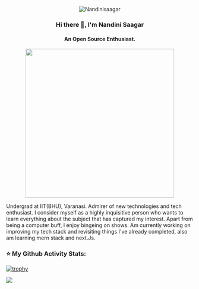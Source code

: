 <p align="center"> <img src="https://komarev.com/ghpvc/?username=Nandinisaagar-s&label=Profile%20views&color=0e75b6&style=flat" alt=" Nandinisaagar" /> </p>

### <p align="center"> Hi there 👋, I'm Nandini Saagar
#### <p align="center"> An Open Source Enthusiast.
<p align="center">
    <img width="400" src="https://github.com/Nandinisaagar/Test/blob/main/hey.gif">
</p>
Undergrad at IIT(BHU), Varanasi. Admirer of new technologies and tech enthusiast. I consider myself as a highly inquisitive person who wants to learn everything about the subject that has captured my interest. Apart from being a computer buff, I enjoy bingeing on shows. Am currently working on improving my tech stack and revisiting things I've already completed, also am learning mern stack and next.Js. 

### :star: My Github Activity Stats:

[![trophy](https://github-profile-trophy.vercel.app/?username=Nandinisaagar)](https://github.com/ryo-ma/github-profile-trophy)

<img align="center" src="https://github-readme-stats.vercel.app/api/?username=Nandinisaagar&theme=dark" />



